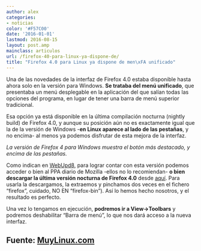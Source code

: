 ```yaml
---
author: alex
categories:
- noticias
color: '#F57C00'
date: '2016-01-01'
lastmod: 2016-08-15
layout: post.amp
mainclass: articulos
url: /firefox-40-para-linux-ya-dispone-de/
title: "Firefox 4.0 para Linux ya dispone de men\xFA unificado"
---
```


Una de las novedades de la interfaz de Firefox 4.0 estaba disponible hasta ahora solo en la versión para Windows. **Se trataba del menú unificado**, que presentaba un menú desplegable en la aplicación del que salían todas las opciones del programa, en lugar de tener una barra de menú superior tradicional.

<figure>
    <amp-img on="tap:lightbox1" role="button" tabindex="0" layout="responsive" title="Firefox-menuunificado" src="https://1.bp.blogspot.com/_IlK2pNFFgGM/TOpKeo-73nI/AAAAAAAAAFc/LAOUt4nZY_I/s1600/Firefox-menuunificado-500x388.jpg" alt="firefox 4"></amp-img>
</figure>

Esa opción ya está disponible en la última compilación nocturna (nightly build) de Firefox 4.0, y aunque su posición aún no es exactamente igual que la de la versión de Windows -**en Linux aparece al lado de las pestañas**, y no encima- al menos ya podemos disfrutar de esta mejora de la interfaz.


<figure>
    <amp-img on="tap:lightbox1" role="button" tabindex="0" layout="responsive" title="Firefox-menuunificado-windows" src="https://2.bp.blogspot.com/_IlK2pNFFgGM/TOpKfEqxsoI/AAAAAAAAAFg/HAojDM7vC20/s1600/Firefox-menuunificado-windows.jpg" alt="menu unificado"></amp-img>
</figure>

<em>La versión de Firefox 4 para Windows muestra el botón más destacado, y encima de las pestañas.</em>

Como indican en [WebUpd8][1], para lograr contar con esta versión podemos acceder o bien al PPA diario de Mozilla -ellos no lo recomiendan- **o bien descargar la última versión nocturna de Firefox 4.0** desde [aquí][2]. Para usarla la descargamos, la extraemos y pinchamos dos veces en el fichero “firefox”, cuidado, NO EN “firefox-bin”). Así lo hemos hecho nosotros, y el resultado es perfecto.

Una vez lo tengamos en ejecución, **podremos ir a View->Toolbars** y podremos deshabilitar “Barra de menú”, lo que nos dará acceso a la nueva interfaz.

## Fuente: <a href="http://www.muylinux.com/2010/11/22/firefox-4-0-para-linux-ya-dispone-de-menu-unificado" target="_blank">MuyLinux.com</a>

 [1]: http://www.webupd8.org/2010/11/firefox-40-for-linux-finally-gets.html
 [2]: http://ftp.mozilla.org/pub/mozilla.org/firefox/nightly/latest-trunk/
